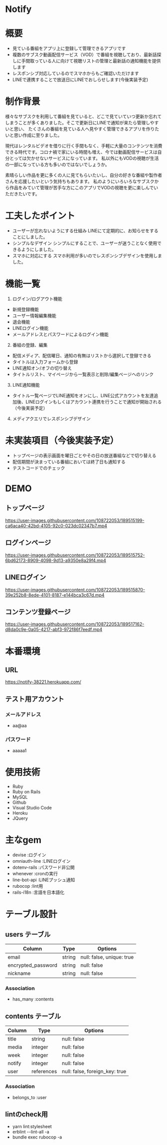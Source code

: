 # Notify

# 概要
- 見ている番組をアプリ上に登録して管理できるアプリです
- 複数のサブスク動画配信サービス（VOD）で番組を視聴しており、最新話探しに手間取っている人に向けて視聴リストの管理と最新話の通知機能を提供します
- レスポンシブ対応しているのでスマホからもご確認いただけます
- LINEで連携することで放送日にLINEでおしらせします(今後実装予定)

# 制作背景
様々なサブスクを利用して番組を見ていると、どこで見ていていつ更新か忘れてしまうことが多くありました。そこで更新日にLINEで通知が来たら管理しやすいと思い、
たくさんの番組を見ている人へ見やすく管理できるアプリを作りたいと思い作成に至りました。

現代はレンタルビデオを借りに行く手間もなく、手軽に大量のコンテンツを消費できる時代です。コロナ禍で家にいる時間も増え、今では動画配信サービスは自分とっては欠かせないサービスになっています。
私以外にもVODの視聴が生活の一部になっている方も多いのではないでしょうか。

素晴らしい作品を更に多くの人に見てもらいたいし、自分の好きな番組や製作者さんを応援したいという気持ちもあります。
私のようにいろいろなサブスクから作品をみていて管理が苦手な方にこのアプリでVODの視聴を更に楽しんでいただきたいです。

# 工夫したポイント
- ユーザーが忘れないようにする仕組み
LINEにて定期的に、お知らせをすることにしました。
- シンプルなデザイン
シンプルにすることで、ユーザーが迷うことなく使用できるようにしました。
- スマホに対応にする
スマホ利用が多いのでレスポンシブデザインを使用しました。

# 機能一覧
1. ログイン/ログアウト機能
- 新規登録機能
- ユーザー情報編集機能
- 退会機能
- LINEログイン機能
- メールアドレスとパスワードによるログイン機能
2. 番組の登録、編集
- 配信メディア、配信曜日、通知の有無はリストから選択して登録できる
- タイトルは入力フォームから登録
- LINE通知オン/オフの切り替え
- タイトルリスト、マイページから一覧表示と削除/編集ページヘのリンク
3. LINE通知機能
- タイトル一覧ページでLINE通知をオンにし、LINE公式アカウントを友達追加後、LINEログインもしくはアカウント連携を行うことで通知が開始される（今後実装予定）
4. メディアクエリでレスポンシブデザイン

# 未実装項目（今後実装予定）
- トップページの表示画面を曜日ごとやその日の放送番組などで切り替える
- 配信期間が決まっている番組においては終了日も通知する
- テストコードでのチェック

# DEMO
## トップページ
https://user-images.githubusercontent.com/108722053/189515199-ca6aca40-42bd-4105-92c0-023dc02347b7.mp4

## ログインページ
https://user-images.githubusercontent.com/108722053/189515752-6bd62173-8909-4098-9d13-a9350e8a29f4.mp4

## LINEログイン
https://user-images.githubusercontent.com/108722053/189515870-39e252b8-8ede-4101-8187-e144bca3c67d.mp4

## コンテンツ登録ページ
https://user-images.githubusercontent.com/108722053/189517162-d8da0c9e-0a05-4217-abf3-972f86f7eedf.mp4

# 本番環境
## URL
https://notify-38221.herokuapp.com/

## テスト用アカウント
### メールアドレス
- aa@aa
### パスワード
- aaaaa1

# 使用技術
- Ruby
- Ruby on Rails
- MySQL
- Github
- Visual Studio Code
- Heroku
- JQuery
# 主なgem
- devise :ログイン
- omniauth-line :LINEログイン
- dotenv-rails :パスワード非公開
- whenever :cronの実行
- line-bot-api :LINEプッシュ通知
- rubocop :lint用
- rails-i18n :言語を日本語化

# テーブル設計
## users テーブル
| Column                | Type    | Options                   |
| --------------------- | ------- | ------------------------- |
| email                 | string  | null: false, unique: true |
| encrypted_password    | string  | null: false               |
| nickname              | string  | null: false               |

### Association
- has_many :contents


## contents テーブル
| Column             | Type       | Options                        |
| ------------------ | ---------- | ------------------------------ |
| title              | string     | null: false                    |
| media              | integer    | null: false                    |
| week               | integer    | null: false                    |
| notify             | integer    | null: false                    |
| user               | references | null: false, foreign_key: true |

### Association
- belongs_to :user


## lintのcheck用
- yarn lint:stylesheet
- erblint --lint-all -a
- bundle exec rubocop -a